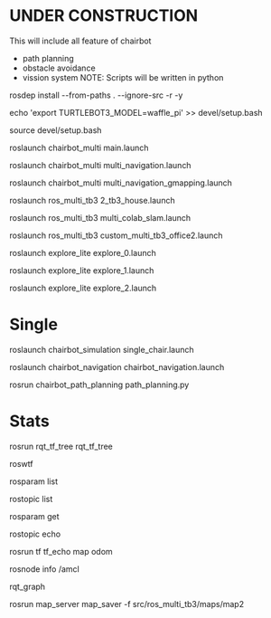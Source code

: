 # UNDER CONSTRUCTION

This will include all feature of chairbot
- path planning
- obstacle avoidance
- vission system
NOTE: Scripts will be written in python

rosdep install --from-paths . --ignore-src -r -y

echo 'export TURTLEBOT3_MODEL=waffle_pi' >> devel/setup.bash

source devel/setup.bash

roslaunch chairbot_multi main.launch

roslaunch chairbot_multi multi_navigation.launch

roslaunch chairbot_multi multi_navigation_gmapping.launch

roslaunch ros_multi_tb3 2_tb3_house.launch

roslaunch ros_multi_tb3 multi_colab_slam.launch

roslaunch ros_multi_tb3 custom_multi_tb3_office2.launch

roslaunch explore_lite explore_0.launch

roslaunch explore_lite explore_1.launch
 
roslaunch explore_lite explore_2.launch



# Single
roslaunch chairbot_simulation single_chair.launch

roslaunch chairbot_navigation chairbot_navigation.launch

rosrun chairbot_path_planning path_planning.py


# Stats
rosrun rqt_tf_tree rqt_tf_tree

roswtf

rosparam list

rostopic list

rosparam get 

rostopic echo

rosrun tf tf_echo map odom

rosnode info /amcl

rqt_graph

rosrun map_server map_saver -f src/ros_multi_tb3/maps/map2

